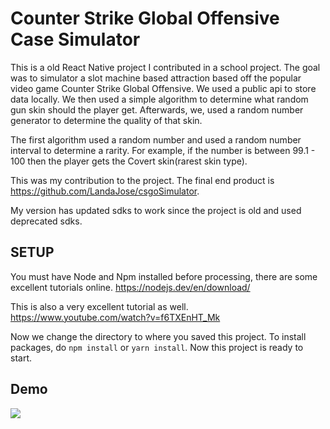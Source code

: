 # Counter Strike Global Offensive Case Simulator

This is a old React Native project I contributed in a school project. The goal was to simulator a slot machine based attraction based off the popular video game Counter Strike Global Offensive.
We used a public api to store data locally. We then used a simple algorithm to determine what random gun skin should the player get. Afterwards, we, used a random number generator to determine the quality of that skin.

The first algorithm used a random number and used a random number interval to determine a rarity. For example, if the number is between 99.1 - 100 then the player gets the Covert skin(rarest skin type).

This was my contribution to the project. The final end product is https://github.com/LandaJose/csgoSimulator.

My version has updated sdks to work since the project is old and used deprecated sdks.
## SETUP

You must have Node and Npm installed before processing, there are some excellent tutorials online. https://nodejs.dev/en/download/

This is also a very excellent tutorial as well.
https://www.youtube.com/watch?v=f6TXEnHT_Mk

Now we change the directory to where you saved this project.
To install packages, do `npm install` or `yarn install`. Now this project is ready to start.
## Demo

![](csgo.gif)